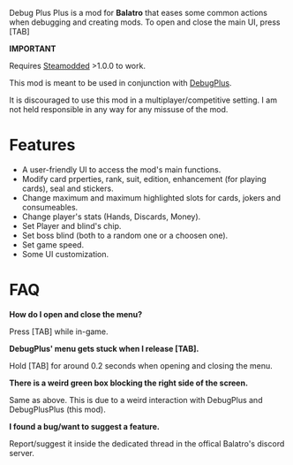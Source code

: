 Debug Plus Plus is a mod for **Balatro** that eases some common actions when debugging and creating mods. To open and close the main UI, press [TAB]

**IMPORTANT**

Requires [Steamodded](https://github.com/Steamodded/smods) >1.0.0 to work.

This mod is meant to be used in conjunction with [DebugPlus](https://github.com/WilsontheWolf/DebugPlus).

It is discouraged to use this mod in a multiplayer/competitive setting. I am not held responsible in any way for any missuse of the mod.

# Features

- A user-friendly UI to access the mod's main functions.
- Modify card prperties, rank, suit, edition, enhancement (for playing cards), seal and stickers.
- Change maximum and maximum highlighted slots for cards, jokers and consumeables.
- Change player's stats (Hands, Discards, Money).
- Set Player and blind's chip.
- Set boss blind (both to a random one or a choosen one).
- Set game speed.
- Some UI customization.

# FAQ

**How do I open and close the menu?**

Press [TAB] while in-game.


**DebugPlus' menu gets stuck when I release [TAB].**

Hold [TAB] for around 0.2 seconds when opening and closing the menu.


**There is a weird green box blocking the right side of the screen.**

Same as above. This is due to a weird interaction with DebugPlus and DebugPlusPlus (this mod).


**I found a bug/want to suggest a feature.**

Report/suggest it inside the dedicated thread in the offical Balatro's discord server.
